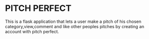 # PITCH PERFECT
This is a flask application that lets a user make a pitch of his chosen category,view,comment and like other peoples pitches by creating an account with pitch perfect.
